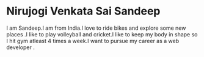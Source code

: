 # Nirujogi Venkata Sai Sandeep

I am Sandeep.I am from India.I love to ride bikes and explore some new places .I like to play volleyball and cricket.I like to keep my body in shape so I hit gym atleast 4 times a week.I want to  pursue my career as a web developer .






